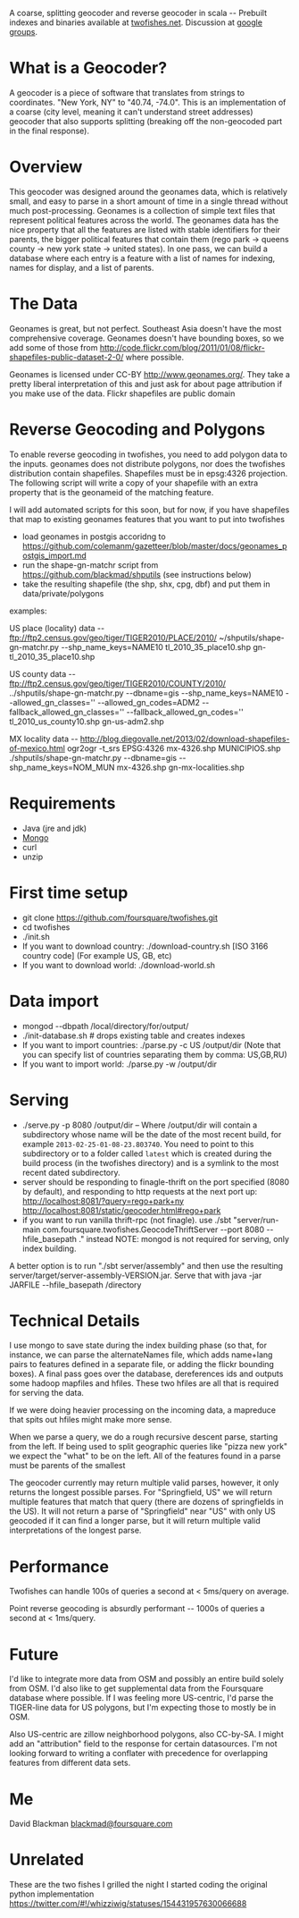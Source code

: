 A coarse, splitting geocoder and reverse geocoder in scala -- Prebuilt indexes and binaries available at [twofishes.net](http://twofishes.net/). Discussion at [google groups](https://groups.google.com/forum/?fromgroups#!forum/twofishes).

What is a Geocoder?
===================

A geocoder is a piece of software that translates from strings to coordinates. "New York, NY" to "40.74,  -74.0". This is an implementation of a coarse (city level, meaning it can't understand street addresses) geocoder that also supports splitting (breaking off the non-geocoded part in the final response).

Overview
========

This geocoder was designed around the geonames data, which is relatively small, and easy to parse in a short amount of time in a single thread without much post-processing. Geonames is a collection of simple text files that represent political features across the world. The geonames data has the nice property that all the features are listed with stable identifiers for their parents, the bigger political features that contain them (rego park -> queens county -> new york state -> united states). In one pass, we can build a database where each entry is a feature with a list of names for indexing, names for display, and a list of parents.

The Data
========

Geonames is great, but not perfect. Southeast Asia doesn't have the most comprehensive coverage. Geonames doesn't have bounding boxes, so we add some of those from http://code.flickr.com/blog/2011/01/08/flickr-shapefiles-public-dataset-2-0/ where possible. 

Geonames is licensed under CC-BY http://www.geonames.org/. They take a pretty liberal interpretation of this and just ask for about page attribution if you make use of the data.
Flickr shapefiles are public domain

Reverse Geocoding and Polygons
==============================
To enable reverse geocoding in twofishes, you need to add polygon data to the inputs. geonames does not distribute polygons, nor does the twofishes distribution contain shapefiles. Shapefiles must be in epsg:4326 projection. The following script will write a copy of your shapefile with an extra property that is the geonameid of the matching feature.

I will add automated scripts for this soon, but for now, if you have shapefiles that map to existing geonames features that you want to put into twofishes
*   load geonames in postgis accoridng to https://github.com/colemanm/gazetteer/blob/master/docs/geonames_postgis_import.md
*   run the shape-gn-matchr script from  https://github.com/blackmad/shputils (see instructions below)
*   take the resulting shapefile (the shp, shx, cpg, dbf) and put them in data/private/polygons

examples:

US place (locality) data -- ftp://ftp2.census.gov/geo/tiger/TIGER2010/PLACE/2010/
~/shputils/shape-gn-matchr.py --shp_name_keys=NAME10 tl_2010_35_place10.shp gn-tl_2010_35_place10.shp

US county data -- ftp://ftp2.census.gov/geo/tiger/TIGER2010/COUNTY/2010/
../shputils/shape-gn-matchr.py --dbname=gis --shp_name_keys=NAME10 --allowed_gn_classes='' --allowed_gn_codes=ADM2 --fallback_allowed_gn_classes='' --fallback_allowed_gn_codes='' tl_2010_us_county10.shp gn-us-adm2.shp

MX locality data -- http://blog.diegovalle.net/2013/02/download-shapefiles-of-mexico.html
ogr2ogr -t_srs EPSG:4326  mx-4326.shp MUNICIPIOS.shp 
./shputils/shape-gn-matchr.py --dbname=gis --shp_name_keys=NOM_MUN mx-4326.shp gn-mx-localities.shp

Requirements
============
*   Java (jre and jdk)
*   [Mongo](http://www.mongodb.org/display/DOCS/Quickstart)
*   curl
*   unzip

First time setup
================
*   git clone https://github.com/foursquare/twofishes.git
*   cd twofishes
*   ./init.sh
*   If you want to download country: ./download-country.sh [ISO 3166 country code] (For example US, GB, etc)
*   If you want to download world: ./download-world.sh

Data import
===========
*   mongod --dbpath /local/directory/for/output/
*   ./init-database.sh # drops existing table and creates indexes
*   If you want to import countries: ./parse.py -c US /output/dir (Note that you can specify list of countries separating them by comma: US,GB,RU)
*   If you want to import world: ./parse.py -w /output/dir

Serving
=======
*   ./serve.py -p 8080 /output/dir – Where /output/dir will contain a subdirectory whose name will be the date of the most recent build, for example `2013-02-25-01-08-23.803740`. You need to point to this subdirectory or to a folder called `latest` which is created during the build process (in the twofishes directory) and is a symlink to the most recent dated subdirectory.
*   server should be responding to finagle-thrift on the port specified (8080 by default), and responding to http requests at the next port up: <http://localhost:8081/?query=rego+park+ny> <http://localhost:8081/static/geocoder.html#rego+park>
*   if you want to run vanilla thrift-rpc (not finagle). use ./sbt "server/run-main com.foursquare.twofishes.GeocodeThriftServer --port 8080 --hfile_basepath ." instead
NOTE: mongod is not required for serving, only index building.

A better option is to run "./sbt server/assembly" and then use the resulting server/target/server-assembly-VERSION.jar. Serve that with java -jar JARFILE --hfile_basepath /directory

Technical Details
=================
I use mongo to save state during the index building phase (so that, for instance, we can parse the alternateNames file, which adds name+lang pairs to features defined in a separate file, or adding the flickr bounding boxes). A final pass goes over the database, dereferences ids and outputs some hadoop mapfiles and hfiles. These two hfiles are all that is required for serving the data.

If we were doing heavier processing on the incoming data, a mapreduce that spits out hfiles might make more sense.

When we parse a query, we do a rough recursive descent parse, starting from the left. If being used to split geographic queries like "pizza new york" we expect the "what" to be on the left. All of the features found in a parse must be parents of the smallest

The geocoder currently may return multiple valid parses, however, it only returns the longest possible parses. For "Springfield, US" we will return multiple features that match that query (there are dozens of springfields in the US). It will not return a parse of "Springfield" near "US" with only US geocoded if it can find a longer parse, but it will return multiple valid interpretations of the longest parse.

Performance
===========
Twofishes can handle 100s of queries a second at < 5ms/query on average.

Point reverse geocoding is absurdly performant -- 1000s of queries a second at < 1ms/query.

Future
======
I'd like to integrate more data from OSM and possibly an entire build solely from OSM. I'd also like to get supplemental data from the Foursquare database where possible. If I was feeling more US-centric, I'd parse the TIGER-line data for US polygons, but I'm expecting those to mostly be in OSM.

Also US-centric are zillow neighborhood polygons, also CC-by-SA. I might add an "attribution" field to the response for certain datasources. I'm not looking forward to writing a conflater with precedence for overlapping features from different data sets.

Me
==
David Blackman <blackmad@foursquare.com>

Unrelated
=========
These are the two fishes I grilled the night I started coding the original python implementation <https://twitter.com/#!/whizziwig/statuses/154431957630066688>


